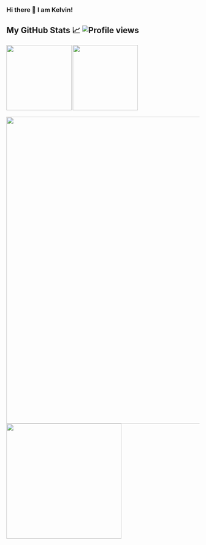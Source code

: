 
### Hi there 👋 I am Kelvin!


## My GitHub Stats &#x1f4c8; ![Profile views](https://gpvc.arturio.dev/kelvinninja1)

<div>
  <img height="170" align="left" src="https://github-readme-stats.vercel.app/api?username=kelvinninja1&hide=html&count_private=true&show_icons=true&title_color=ffffff&text_color=c9cacc&icon_color=2bbc8a&bg_color=1d1f21" />
  <img height="170"  src="https://github-readme-streak-stats.herokuapp.com/?user=kelvinninja1&layout=compact" />
</div>

<br/>

<!-- 
|![GitHub stats](https://github-readme-stats.vercel.app/api?username=kelvinninja1&hide=html&count_private=true&show_icons=true&title_color=ffffff&text_color=c9cacc&icon_color=2bbc8a&bg_color=1d1f21)|![GitHub streak stats](https://github-readme-streak-stats.herokuapp.com/?user=kelvinninja1)| -->


<div>
  <img width=800 src="https://github-profile-trophy.vercel.app/?username=kelvinninja1&column=8&no-frame=true"/>
  <img width=300 src="https://github-readme-stats.vercel.app/api/top-langs/?username=kelvinninja1&langs_count=10&layout=compact&color=ffffff&text_color=c9cacc&icon_color=2bbc8a&bg_color=1d1f21" />
</div>
<!-- <a href="https://github.com/kelvinninja1/kelvinninja1">
  <img align="center" src="https://github-readme-stats.vercel.app/api/top-langs/?username=kelvinninja1&langs_count=10&layout=compact&color=ffffff&text_color=c9cacc&icon_color=2bbc8a&bg_color=1d1f21" />
</a> -->
